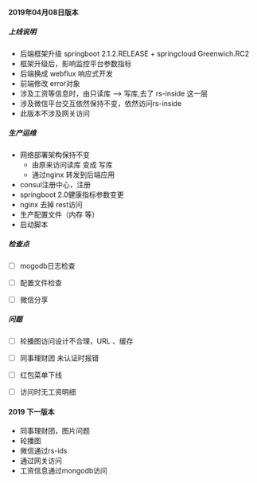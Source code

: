 
#### 2019年04月08日版本
##### 上线说明
- 后端框架升级 springboot 2.1.2.RELEASE + springcloud Greenwich.RC2 
- 框架升级后，影响监控平台参数指标
- 后端换成 webflux 响应式开发
- 前端修改 error对象
- 涉及工资等信息时，由只读库 --> 写库,去了 rs-inside 这一层
- 涉及微信平台交互依然保持不变，依然访问rs-inside
- 此版本不涉及网关访问

##### 生产运维
- 网络部署架构保持不变
   - 由原来访问读库 变成 写库
   - 通过nginx 转发到后端应用
- consul注册中心，注册
- springboot 2.0健康指标参数变更
- nginx 去掉 rest访问
- 生产配置文件（内存 等）
- 启动脚本


##### 检查点
- [ ] mogodb日志检查
- [ ] 配置文件检查
- [ ] 微信分享


##### 问题
- [ ] 轮播图访问设计不合理，URL 、缓存
- [ ] 同事理财团 未认证时报错
- [ ] 红包菜单下线
- [ ] 访问时无工资明细









#### 2019 下一版本
- 同事理财团，图片问题
- 轮播图
- 微信通过rs-ids
- 通过网关访问
- 工资信息通过mongodb访问